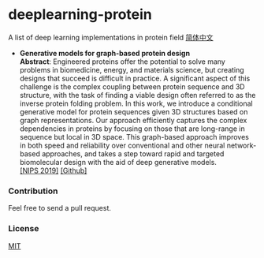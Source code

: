 # deeplearning-protein

A list of deep learning implementations in protein field  [简体中文](README-zh.md)

* **Generative models for graph-based protein design**<br>
**Abstract**:  Engineered proteins offer the potential to solve many problems in biomedicine,
energy, and materials science, but creating designs that succeed is difficult in
practice. A significant aspect of this challenge is the complex coupling between
protein sequence and 3D structure, with the task of finding a viable design often
referred to as the inverse protein folding problem. In this work, we introduce a
conditional generative model for protein sequences given 3D structures based on
graph representations. Our approach efficiently captures the complex dependencies
in proteins by focusing on those that are long-range in sequence but local in 3D
space. This graph-based approach improves in both speed and reliability over
conventional and other neural network-based approaches, and takes a step toward
rapid and targeted biomolecular design with the aid of deep generative models.<br>
[[NIPS 2019]](http://papers.nips.cc/paper/9711-generative-models-for-graph-based-protein-design)
[[Github]](https://github.com/jingraham/neurips19-graph-protein-design)

### Contribution
Feel free to send a pull request.

### License
[MIT](LICENSE)
